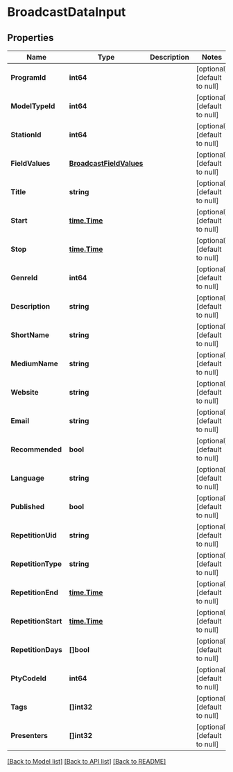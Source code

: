 # BroadcastDataInput

## Properties
Name | Type | Description | Notes
------------ | ------------- | ------------- | -------------
**ProgramId** | **int64** |  | [optional] [default to null]
**ModelTypeId** | **int64** |  | [optional] [default to null]
**StationId** | **int64** |  | [optional] [default to null]
**FieldValues** | [**BroadcastFieldValues**](Broadcast_field_values.md) |  | [optional] [default to null]
**Title** | **string** |  | [optional] [default to null]
**Start** | [**time.Time**](time.Time.md) |  | [optional] [default to null]
**Stop** | [**time.Time**](time.Time.md) |  | [optional] [default to null]
**GenreId** | **int64** |  | [optional] [default to null]
**Description** | **string** |  | [optional] [default to null]
**ShortName** | **string** |  | [optional] [default to null]
**MediumName** | **string** |  | [optional] [default to null]
**Website** | **string** |  | [optional] [default to null]
**Email** | **string** |  | [optional] [default to null]
**Recommended** | **bool** |  | [optional] [default to null]
**Language** | **string** |  | [optional] [default to null]
**Published** | **bool** |  | [optional] [default to null]
**RepetitionUid** | **string** |  | [optional] [default to null]
**RepetitionType** | **string** |  | [optional] [default to null]
**RepetitionEnd** | [**time.Time**](time.Time.md) |  | [optional] [default to null]
**RepetitionStart** | [**time.Time**](time.Time.md) |  | [optional] [default to null]
**RepetitionDays** | **[]bool** |  | [optional] [default to null]
**PtyCodeId** | **int64** |  | [optional] [default to null]
**Tags** | **[]int32** |  | [optional] [default to null]
**Presenters** | **[]int32** |  | [optional] [default to null]

[[Back to Model list]](../README.md#documentation-for-models) [[Back to API list]](../README.md#documentation-for-api-endpoints) [[Back to README]](../README.md)


